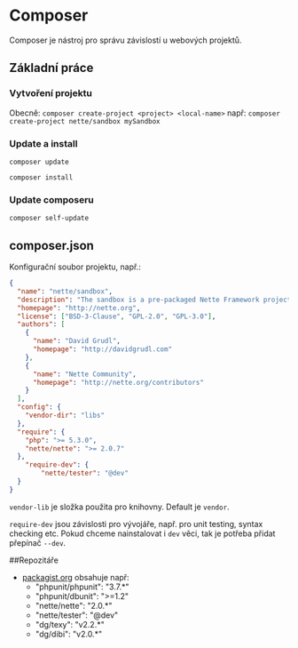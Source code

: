# Composer

Composer je nástroj pro správu závislostí u webových projektů.

## Základní práce

### Vytvoření projektu
Obecně: `composer create-project <project> <local-name>` např:
`composer create-project nette/sandbox mySandbox`

### Update a install
`composer update`

`composer install`

### Update composeru
`composer self-update`

## composer.json
Konfigurační soubor projektu, např.:

```json
{
  "name": "nette/sandbox",
  "description": "The sandbox is a pre-packaged Nette Framework project, basic configured structure for your application.",
  "homepage": "http://nette.org",
  "license": ["BSD-3-Clause", "GPL-2.0", "GPL-3.0"],
  "authors": [
    {
      "name": "David Grudl",
      "homepage": "http://davidgrudl.com"
    },
    {
      "name": "Nette Community",
      "homepage": "http://nette.org/contributors"
    }
  ],
  "config": {
    "vendor-dir": "libs"
  },
  "require": {
    "php": ">= 5.3.0",
    "nette/nette": ">= 2.0.7"
  },
    "require-dev": {
        "nette/tester": "@dev"
  }
}
```

`vendor-lib` je složka použita pro knihovny. Default je `vendor`.

`require-dev` jsou závislosti pro vývojáře, např. pro unit testing, syntax checking etc. Pokud chceme nainstalovat i `dev` věci, tak je potřeba přidat přepínač `--dev`.

##Repozitáře
* [packagist.org](https://packagist.org) obsahuje např:
    * "phpunit/phpunit": "3.7.*"
    * "phpunit/dbunit": ">=1.2"
    * "nette/nette": "2.0.*"
    * "nette/tester": "@dev"
    * "dg/texy": "v2.2.*"
    * "dg/dibi": "v2.0.*"


